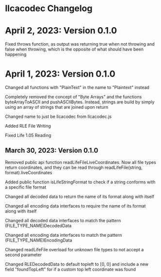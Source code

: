
# llcacodec Changelog

# April 2, 2023: Version 0.1.0

Fixed throws function, as output was returning true when not throwing and false when throwing, which is
the opposite of what should have been happening

# April 1, 2023: Version 0.1.0

Changed all functions with "PlainText" in the name to "Plaintext" instead

Completely removed the concept of "Byte Arrays" and the functions byteArrayToASCII and pushASCIIBytes. Instead, strings are build by simply using an array of strings that are joined upon return

Changed name to just be llcacodec from llcacodec.js

Added RLE File Writing

Fixed Life 1.05 Reading

## March 30, 2023: Version 0.1.0

Removed public api function readLifeFileLiveCoordinates. Now all file types return coordinates, and they can be read through readLifeFile(string, format).liveCoordinates

Added public function isLifeStringFormat to check if a string conforms with a specific file format

Changed all decoded data to return the name of its format along with itself

Changed all encoding data interfaces to require the name of its format along with itself

Changed all decoded data interfaces to match the pattern (FILE_TYPE_NAME)DecodedData

Changed all encoding data interfaces to match the pattern (FILE_TYPE_NAME)EncodingData

Changed readLifeFile overload for unknown file types to not accept a second parameter

Changed RLEDecodedData to default topleft to [0, 0] and include a new field "foundTopLeft" for if a custom top left coordinate was found